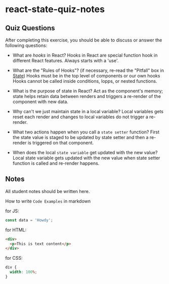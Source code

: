 # react-state-quiz-notes

## Quiz Questions

After completing this exercise, you should be able to discuss or answer the following questions:

- What are _hooks_ in React?
  Hooks in React are special function hook in different React features. Always starts with a 'use'.

- What are the "Rules of Hooks"? (if necessary, re-read the "Pitfall" box in [State](https://react.dev/learn/state-a-components-memory))
  Hooks must be in the top level of components or our own hooks
  Hooks cannot be called inside conditions, lopps, or nested functions.

- What is the purpose of state in React?
  Act as the component's memory; state helps retain data between renders and triggers a re-render of the component with new data.

- Why can't we just maintain state in a local variable?
  Local variables gets reset each render and changes to local variables do not trigger a re-render.

- What two actions happen when you call a `state setter` function?
  First the state value is staged to be updated by state setter and then a re-render is triggered on that component.

- When does the local `state variable` get updated with the new value?
  Local state variable gets updated with the new value when state setter function is called and re-render happens.

## Notes

All student notes should be written here.

How to write `Code Examples` in markdown

for JS:

```javascript
const data = 'Howdy';
```

for HTML:

```html
<div>
  <p>This is text content</p>
</div>
```

for CSS:

```css
div {
  width: 100%;
}
```
